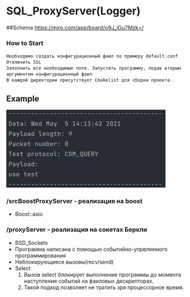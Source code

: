 # SQL_ProxyServer(Logger)

##Schema https://miro.com/app/board/o9J_lGu7Mzk=/

### How to Start
    Необходимо создать конфигурационный фаил по примеру default.conf
    Отключить SSL
    Заполнить все необходимые поля. Запустить программу, подав вторым аргументом конфигурационный фаил
    В каждой директории присутствует Cmakelist для сборки проекта.


## Example
![Пример парсера](https://github.com/krl4k/SQL_ProxyServer/blob/master/img/example.jpg)



### /srcBoostProxyServer - реализация на boost
   * Boost::asio


### /proxyServer - реализация на сокетах Беркли

 * BSD_Sockets
 * Программа написана с помощью событийно-упрвляемого программирования
 * Неблокирующиеся вызовы(recv/send)
 * Select
   1. Вызов select блокирует выполнение программы до момента наступления событий на фаиловых дескрипторах.
   2. Такой подход позволяет не тратить зря процессорное время.
